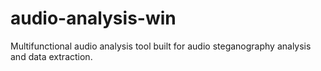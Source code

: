 # audio-analysis-win
Multifunctional audio analysis tool built for audio steganography analysis and data extraction.
